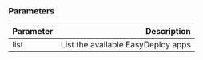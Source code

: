 


### Parameters


|       Parameter             |      	 Description     	         |
| :---------------------------| ------------------------------------:|
| list                        |  List the available EasyDeploy apps  |

